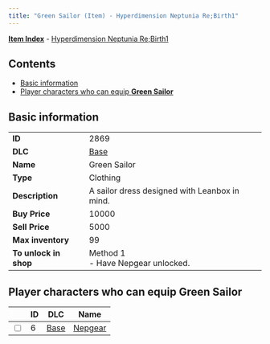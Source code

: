 ```yaml
---
title: "Green Sailor (Item) - Hyperdimension Neptunia Re;Birth1"
---
```


[**Item Index**](/neptunia/rb1/item/index.html) - [Hyperdimension Neptunia Re;Birth1](/neptunia/rb1)

## Contents

- [Basic information](#basic-information)
- [Player characters who can equip **Green Sailor**](#player-characters-who-can-equip-green-sailor)

## Basic information

|   |   |
| -- | -- |
| **ID** | 2869 |
| **DLC** | [Base](/neptunia/rb1/dlc/1-base.html) |
| **Name** | Green Sailor |
| **Type** | Clothing |
| **Description** | A sailor dress designed with Leanbox in mind. |
| **Buy Price** | 10000 |
| **Sell Price** | 5000 |
| **Max inventory** | 99 |
| **To unlock in shop** | Method 1<br />- Have Nepgear unlocked. |

## Player characters who can equip **Green Sailor**

|    | ID | DLC | Name |
| -- | -- | --- | ---- |
| <input type="checkbox" id="rb1-player-1-6" class="trackbox" /> | 6 | [Base](/neptunia/rb1/dlc/1-base.html) | [Nepgear](/neptunia/rb1/player/1-6-nepgear.html) |